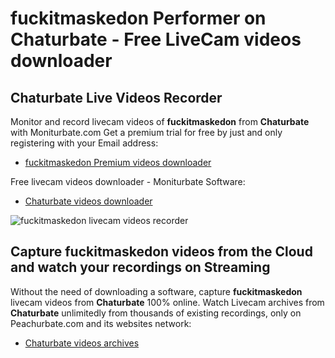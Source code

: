 # fuckitmaskedon Performer on Chaturbate - Free LiveCam videos downloader

## Chaturbate Live Videos Recorder

Monitor and record livecam videos of **fuckitmaskedon** from **Chaturbate** with Moniturbate.com
Get a premium trial for free by just and only registering with your Email address:
* [fuckitmaskedon Premium videos downloader](https://moniturbate.com/request-demo-licence-key.html)

Free livecam videos downloader - Moniturbate Software:
* [Chaturbate videos downloader](https://moniturbate.com/moniturbate-download-software.html)

![fuckitmaskedon livecam videos recorder](https://peachurnet.com/templates/moniturbate-software.png)


## Capture fuckitmaskedon videos from the Cloud and watch your recordings on Streaming

Without the need of downloading a software, capture **fuckitmaskedon** livecam videos from **Chaturbate** 100% online.
Watch Livecam archives from **Chaturbate** unlimitedly from thousands of existing recordings, only on Peachurbate.com and its websites network:
* [Chaturbate videos archives](https://peachurnet.com/)